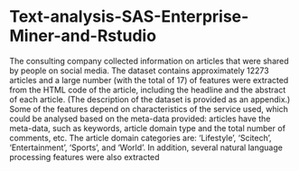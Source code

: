# Text-analysis-SAS-Enterprise-Miner-and-Rstudio
The consulting company collected information on articles that were shared by people on  social media. The dataset contains approximately 12273 articles and a large number (with  the total of 17) of features were extracted from the HTML code of the article, including the headline and the abstract of each article. (The description of the dataset is provided as an  appendix.) Some of the features depend on characteristics of the service used, which could  be analysed based on the meta-data provided: articles have the meta-data, such as  keywords, article domain type and the total number of comments, etc. The article domain categories are: ‘Lifestyle’, ‘Scitech’, ‘Entertainment’, ‘Sports’, and ‘World’. In addition,  several natural language processing features were also extracted
